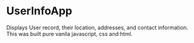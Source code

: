 # UserInfoApp
Displays User record, their location, addresses, and contact information. This was built pure vanila javascript, css and html.
